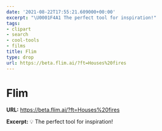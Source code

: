 ```yaml
---
date: '2021-08-22T17:55:21.609000+00:00'
excerpt: "\U0001F4A1 The perfect tool for inspiration!"
tags:
- clipart
- search
- cool-tools
- films
title: Flim
type: drop
url: https://beta.flim.ai/?ft=Houses%20fires
---
```


# Flim

**URL:** https://beta.flim.ai/?ft=Houses%20fires

**Excerpt:** 💡 The perfect tool for inspiration!

